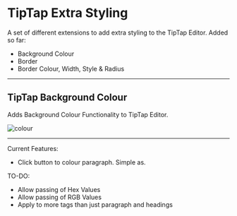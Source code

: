 # TipTap Extra Styling
A set of different extensions to add extra styling to the TipTap Editor.
Added so far:
- Background Colour
- Border
-   Border Colour, Width, Style & Radius
___




## TipTap Background Colour
Adds Background Colour Functionality to TipTap Editor.

![colour](https://user-images.githubusercontent.com/14131644/163864828-d0c374e7-f5cb-4fd3-853c-a63eabf42adf.png)

___

Current Features:
- Click button to colour paragraph. Simple as.

TO-DO:
- Allow passing of Hex Values
- Allow passing of RGB Values
- Apply to more tags than just paragraph and headings
